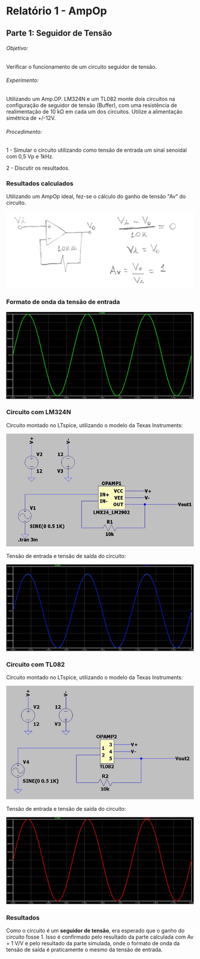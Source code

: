 # Relatório 1 - AmpOp

## Parte 1: Seguidor de Tensão

###### Objetivo:

Verificar o funcionamento de um circuito seguidor de tensão.

###### Experimento:

Utilizando um Amp.OP. LM324N e um TL082 monte dois circuitos na configuração de seguidor de tensão (Buffer), com uma resistência de realimentação de 10 kΩ em cada um dos circuitos. Utilize a alimentação simétrica de +/-12V.

###### Procedimento:

1 - Simular o circuito utilizando como tensão de entrada um sinal senoidal com 0,5 Vp e 1kHz.

2 - Discutir os resultados.

### Resultados calculados
Utilizando um AmpOp ideal, fez-se o cálculo do ganho de tensão "Av" do circuito.

![p1conta1](/resources/images/relat1/p1conta.jpg)

### Formato de onda da tensão de entrada
![tensaofonte](/resources/images/relat1/ondafonte.jpg)

### Circuito com LM324N
Circuito montado no LTspice, utilizando o modelo da Texas Instruments:

![Circuito1p1](/resources/images/relat1/p1cir1.jpg)

Tensão de entrada e tensão de saída do circuito:

![p1onda1](/resources/images/relat1/p1onda1.jpg)

### Circuito com TL082
Circuito montado no LTspice, utilizando o modelo da Texas Instruments:

![Circuito2p1](/resources/images/relat1/p1cir2.jpg)

Tensão de entrada e tensão de saída do circuito:

![p1onda2](/resources/images/relat1/p1onda2.jpg)

### Resultados
Como o circuito é um **seguidor de tensão**, era esperado que o ganho do circuito fosse 1. Isso é confirmado pelo resultado da parte calculada com Av = 1 V/V e pelo resultado da parte simulada, onde o formato de onda da tensão de saída é praticamente o mesmo da tensão de entrada.
